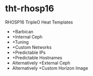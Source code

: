 # tht-rhosp16
RHOSP16 TripleO Heat Templates

 - +Barbican
 - +Internal Ceph
 - +Tuning
 - +Custom Networks
 - +Predictable IPs
 - +Predictable Hostnames
 - Alternatively +External Ceph
 - Alternatively +Custom Horizon Image

